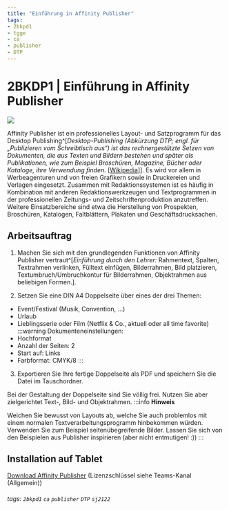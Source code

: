 ```yaml
---
title: "Einführung in Affinity Publisher"
tags:
- 2bkpd1 
- tgge
- ca
- publisher
- DTP
---
```

# 2BKDP1 | Einführung in Affinity Publisher

![](https://tinhocdongthap.com/wp-content/uploads/2020/11/D1YyilqW0AEYjXC.jpg)

Affinity Publisher ist ein professionelles Layout- und Satzprogramm für das Desktop Publishing^[*Desktop-Publishing (Abkürzung DTP; engl. für „Publizieren vom Schreibtisch aus“) ist das rechnergestützte Setzen von Dokumenten, die aus Texten und Bildern bestehen und später als Publikationen, wie zum Beispiel Broschüren, Magazine, Bücher oder Kataloge, ihre Verwendung finden.* [[Wikipedia](https://de.wikipedia.org/wiki/Desktop-Publishing)]]. Es wird vor allem in Werbeagenturen und von freien Grafikern sowie in Druckereien und Verlagen eingesetzt. Zusammen mit Redaktionssystemen ist es häufig in Kombination mit anderen Redaktionswerkzeugen und Textprogrammen in der professionellen Zeitungs- und Zeitschriftenproduktion anzutreffen. Weitere Einsatzbereiche sind etwa die Herstellung von Prospekten, Broschüren, Katalogen, Faltblättern, Plakaten und Geschäftsdrucksachen. 

## Arbeitsauftrag

1) Machen Sie sich mit den grundlegenden Funktionen von Affinity Publisher vertraut^[*Einführung durch den Lehrer:* Rahmentext, Spalten, Textrahmen verlinken, Fülltext einfügen, Bilderrahmen, Bild platzieren, Textumbruch/Umbruchkontur für Bilderrahmen, Objektrahmen aus beliebigen Formen.].

2) Setzen Sie eine DIN A4 Doppelseite über eines der drei Themen:

* Event/Festival (Musik, Convention, ...)
* Urlaub
* Lieblingsserie oder Film (Netflix & Co., aktuell oder all time favorite)
:::warning
Dokumenteneinstellungen:
* Hochformat
* Anzahl der Seiten: 2
* Start auf: Links
* Farbformat: CMYK/8
:::
3) Exportieren Sie Ihre fertige Doppelseite als PDF und speichern Sie die Datei im Tauschordner.

Bei der Gestaltung der Doppelseite sind Sie völlig frei. Nutzen Sie aber zielgerichtet Text-, Bild- und Objektrahmen.
:::info
**Hinweis**

Weichen Sie bewusst von Layouts ab, welche Sie auch problemlos mit einem normalen Textverarbeitungsprogramm hinbekommen würden. Verwenden Sie zum Beispiel seitenübegreifende Bilder.
Lassen Sie sich von den Beispielen aus Publisher inspirieren (aber nicht entmutigen! :))
:::

## Installation auf Tablet

[Download Affinity Publisher](https://store.serif.com/download/1b2ac3/) (Lizenzschlüssel siehe Teams-Kanal (Allgemein))

###### tags: `2bkpd1` `ca` `publisher` `DTP` `sj2122`